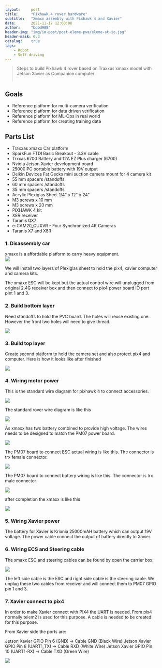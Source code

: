 ```yaml
---
layout:     post
title:      "Pixhawk 4 rover hardware"
subtitle:   "Xmaxx assembly with Pixhawk 4 and Xavier"
date:       2021-11-17 12:00:00
author:     "bobd988"
header-img: "img/in-post/post-eleme-pwa/eleme-at-io.jpg"
header-mask: 0.3
catalog:    true
tags:
    - Robot
    - Self-driving 
---
```



> Steps to build Pixhawk 4 rover based on Traxxas xmaxx model with Jetson Xavier as Companion computer<br><br>
> 

## Goals
- Reference platform for multi-camera verification
- Reference platform for data driven verification 
- Reference platform for ML-Ops in real world
- Reference platform for creating training data   

## Parts List 

- Traxxas xmaxx Car platform 
- SparkFun FTDI Basic Breakout - 3.3V cable
- Trxxas 6700 Battery and 12A EZ Plus charger (6700)  
- Nvidia Jetson Xavier development board
- 25000 PC portable battery with 19V output 
- Delkin Devices Fat Gecko mini suction camera mount for 4 camera kit
- 55 mm spacers /standoffs
- 60 mm spacers /standoffs
- 35 mm spacers /standoffs
- Acrylic Plexiglas Sheet 1/4" x 12" x 24" 
- M3 screws x 10 mm
- M3 screws x 20 mm
- PIXHAWK 4 kit
- X8R receiver 
- Taranis QX7
- e-CAM20_CUXVR - Four Synchronized 4K Cameras
- Taranis X7 and X8R


### 1. Disassembly car 

xmaxx is a affordable platform to carry heavy equipment.   
![](/img/in-post/xmaxx.jpg)

We will install two layers of Plexiglas sheet to hold the pix4, xavier computer and camera kits.

The xmaxx ESC will be kept but the actual control wire will unplugged from original 2.4G receiver box and then connect to pix4 power board IO port pint 1 and 3.


### 2. Build bottom layer

Need standoffs to hold the PVC board. The holes will reuse existing one. However the front two holes will need to give thread.

![](/img/in-post/xmaxx-body-drill.jpg)



### 3. Build top layer

Create second platform to hold the camera set and also protect pix4 and computer. Here is how it looks like after finished

![](/img/in-post/xmaxx-body.jpg)

### 4. Wiring motor power

This is the standard wire diagram for pixhawk 4 to connect accessories.  

![](/img/in-post/pixhawk4.jpg)

The standard rover wire diagram is like this

![](/img/in-post/pix4-wire.png)

As xmaxx has two battery combined to provide high voltage. The wires needs to be designed to match the PM07 power board.

![](/img/in-post/xmaxx-wire.png)

The PM07 board to connect ESC actual wiring is like this. The connector is trx female connector.

![](/img/in-post/xmaxx-pm07.jpg)

The PM07 board to connect battery wiring is like this. The connector is trx male connector

![](/img/in-post/xmaxx-battery.jpg)


after completion the xmaxx is like this

![](/img/in-post/xmaxx-complete.jpg)

### 5. Wiring Xavier power

The battery for Xavier is Krionia 25000mAH battery which can output 19V voltage.
The power cable connect the output of battery directly to Xavier.

### 6. Wiring ECS and Steering cable

The xmaxx ESC and steering cables can be found by open the carrier box. 

![](/img/in-post/xmaxx-esc-cable.jpg)

The left side cable is the ESC and right side cable is the steering cable. We unplug these two cables from receiver and will connect them to PM07 GPIO pin 1 and 3. 

### 7. Xavier connect to pix4 

In order to make Xavier connect with PIX4 the UART is needed. From pix4 normally telem2 is used for this purpose.  A  cable is needed to be created for this purpose.


 From Xavier side the ports are:

Jetson Xavier GPIO Pin 6 (GND) → Cable GND (Black Wire)
Jetson Xavier GPIO Pin 8 (UART1_TX) → Cable RXD (White Wire)
Jetson Xavier GPIO Pin 10 (UART1-RX) → Cable TXD (Green Wire)

![](/img/in-post/xmaxx-uart.jpg)


